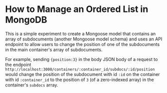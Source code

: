 # How to Manage an Ordered List in MongoDB

This is a simple experiment to create a Mongoose model that contains an array
of subdocuments (another Mongoose model schema) and uses an API endpoint to
allow users to change the position of one of the subdocuments in the main
container's array of subdocuments.

For example, sending `{position:3}` in the body JSON body of a request to the endpoint
`http://localhost:3000/containers/:container_id/subdocs/:id/position`
would change the position of the subdocument with id `:id` on the container with
id `:container_id` to the position of `3` (of a zero-indexed array) in the
container's `subdocs` array.
